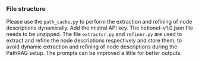 ### File structure
Please use the ```path_cache.py``` to perform the extraction and refining of node descriptions dynamically. Add the mistral API key. 
The hetionet-v1.0.json file needs to be unzipped.
The file ```extractor.py``` and ```refiner.py``` are used to extract and refine the node descriptions respectively and store them, to avoid dynamic extraction and refining of node descriptions during the PathRAG setup. The prompts can be improved a little for better outputs.